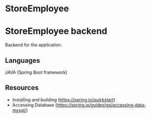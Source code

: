 # StoreEmployee

# StoreEmployee backend 
Backend for the application.

## Languages
JAVA (Spring Boot framework)

## Resources

- Installing and building (https://spring.io/quickstart)
- Accessing Database (https://spring.io/guides/gs/accessing-data-mysql/)